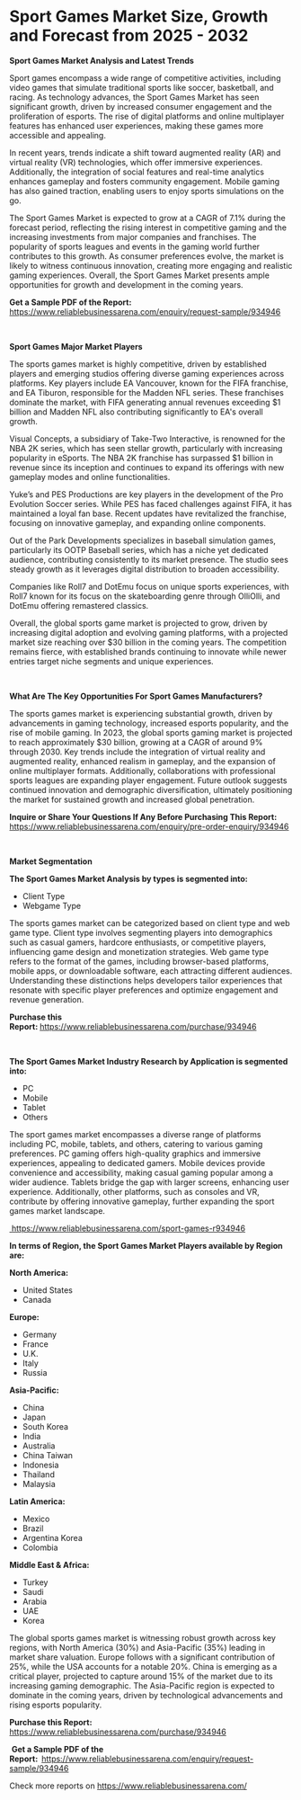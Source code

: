 <p><h1>Sport Games Market Size, Growth and Forecast from 2025 - 2032</h1></p><p><strong>Sport Games Market Analysis and Latest Trends</strong></p>
<p><p>Sport games encompass a wide range of competitive activities, including video games that simulate traditional sports like soccer, basketball, and racing. As technology advances, the Sport Games Market has seen significant growth, driven by increased consumer engagement and the proliferation of esports. The rise of digital platforms and online multiplayer features has enhanced user experiences, making these games more accessible and appealing.</p><p>In recent years, trends indicate a shift toward augmented reality (AR) and virtual reality (VR) technologies, which offer immersive experiences. Additionally, the integration of social features and real-time analytics enhances gameplay and fosters community engagement. Mobile gaming has also gained traction, enabling users to enjoy sports simulations on the go.</p><p>The Sport Games Market is expected to grow at a CAGR of 7.1% during the forecast period, reflecting the rising interest in competitive gaming and the increasing investments from major companies and franchises. The popularity of sports leagues and events in the gaming world further contributes to this growth. As consumer preferences evolve, the market is likely to witness continuous innovation, creating more engaging and realistic gaming experiences. Overall, the Sport Games Market presents ample opportunities for growth and development in the coming years.</p></p>
<p><strong>Get a Sample PDF of the Report:&nbsp;</strong> <a href="https://www.reliablebusinessarena.com/enquiry/request-sample/934946?utm_campaign=2396&utm_medium=2&utm_source=Github&utm_content=ia&utm_term=07032025&utm_id=sport-games">https://www.reliablebusinessarena.com/enquiry/request-sample/934946</a></p>
<p>&nbsp;</p>
<p><strong>Sport Games Major Market Players</strong></p>
<p><p>The sports games market is highly competitive, driven by established players and emerging studios offering diverse gaming experiences across platforms. Key players include EA Vancouver, known for the FIFA franchise, and EA Tiburon, responsible for the Madden NFL series. These franchises dominate the market, with FIFA generating annual revenues exceeding $1 billion and Madden NFL also contributing significantly to EA's overall growth.</p><p>Visual Concepts, a subsidiary of Take-Two Interactive, is renowned for the NBA 2K series, which has seen stellar growth, particularly with increasing popularity in eSports. The NBA 2K franchise has surpassed $1 billion in revenue since its inception and continues to expand its offerings with new gameplay modes and online functionalities.</p><p>Yuke’s and PES Productions are key players in the development of the Pro Evolution Soccer series. While PES has faced challenges against FIFA, it has maintained a loyal fan base. Recent updates have revitalized the franchise, focusing on innovative gameplay, and expanding online components.</p><p>Out of the Park Developments specializes in baseball simulation games, particularly its OOTP Baseball series, which has a niche yet dedicated audience, contributing consistently to its market presence. The studio sees steady growth as it leverages digital distribution to broaden accessibility.</p><p>Companies like Roll7 and DotEmu focus on unique sports experiences, with Roll7 known for its focus on the skateboarding genre through OlliOlli, and DotEmu offering remastered classics.</p><p>Overall, the global sports game market is projected to grow, driven by increasing digital adoption and evolving gaming platforms, with a projected market size reaching over $30 billion in the coming years. The competition remains fierce, with established brands continuing to innovate while newer entries target niche segments and unique experiences.</p></p>
<p>&nbsp;</p>
<p><strong>What Are The Key Opportunities For Sport Games Manufacturers?</strong></p>
<p><p>The sports games market is experiencing substantial growth, driven by advancements in gaming technology, increased esports popularity, and the rise of mobile gaming. In 2023, the global sports gaming market is projected to reach approximately $30 billion, growing at a CAGR of around 9% through 2030. Key trends include the integration of virtual reality and augmented reality, enhanced realism in gameplay, and the expansion of online multiplayer formats. Additionally, collaborations with professional sports leagues are expanding player engagement. Future outlook suggests continued innovation and demographic diversification, ultimately positioning the market for sustained growth and increased global penetration.</p></p>
<p><strong>Inquire or Share Your Questions If Any Before Purchasing This Report:</strong> <a href="https://www.reliablebusinessarena.com/enquiry/pre-order-enquiry/934946?utm_campaign=2396&utm_medium=2&utm_source=Github&utm_content=ia&utm_term=07032025&utm_id=sport-games">https://www.reliablebusinessarena.com/enquiry/pre-order-enquiry/934946</a></p>
<p>&nbsp;</p>
<p><strong>Market Segmentation</strong></p>
<p><strong>The Sport Games Market Analysis by types is segmented into:</strong></p>
<p><ul><li>Client Type</li><li>Webgame Type</li></ul></p>
<p><p>The sports games market can be categorized based on client type and web game type. Client type involves segmenting players into demographics such as casual gamers, hardcore enthusiasts, or competitive players, influencing game design and monetization strategies. Web game type refers to the format of the games, including browser-based platforms, mobile apps, or downloadable software, each attracting different audiences. Understanding these distinctions helps developers tailor experiences that resonate with specific player preferences and optimize engagement and revenue generation.</p></p>
<p><strong>Purchase this Report:&nbsp;</strong><a href="https://www.reliablebusinessarena.com/purchase/934946?utm_campaign=2396&utm_medium=2&utm_source=Github&utm_content=ia&utm_term=07032025&utm_id=sport-games">https://www.reliablebusinessarena.com/purchase/934946</a></p>
<p>&nbsp;</p>
<p><strong>The Sport Games Market Industry Research by Application is segmented into:</strong></p>
<p><ul><li>PC</li><li>Mobile</li><li>Tablet</li><li>Others</li></ul></p>
<p><p>The sport games market encompasses a diverse range of platforms including PC, mobile, tablets, and others, catering to various gaming preferences. PC gaming offers high-quality graphics and immersive experiences, appealing to dedicated gamers. Mobile devices provide convenience and accessibility, making casual gaming popular among a wider audience. Tablets bridge the gap with larger screens, enhancing user experience. Additionally, other platforms, such as consoles and VR, contribute by offering innovative gameplay, further expanding the sport games market landscape.</p></p>
<p><a href="https://www.reliablebusinessarena.com/sport-games-r934946?utm_campaign=2396&utm_medium=2&utm_source=Github&utm_content=ia&utm_term=07032025&utm_id=sport-games">&nbsp;https://www.reliablebusinessarena.com/sport-games-r934946</a></p>
<p><strong>In terms of Region, the Sport Games Market Players available by Region are:</strong></p>
<p>
    <p> <strong> North America: </strong>
        <ul>
            <li>United States</li>
            <li>Canada</li>
        </ul>
        </p> 
    <p> <strong> Europe: </strong>
        <ul>
            <li>Germany</li>
            <li>France</li>
            <li>U.K.</li>
            <li>Italy</li>
            <li>Russia</li>
        </ul>
        </p> 
    <p> <strong> Asia-Pacific: </strong>
        <ul>
            <li>China</li>
            <li>Japan</li>
            <li>South Korea</li>
            <li>India</li>
            <li>Australia</li>
            <li>China Taiwan</li>
            <li>Indonesia</li>
            <li>Thailand</li>
            <li>Malaysia</li>
        </ul>
        </p> 
    <p> <strong> Latin America: </strong>
        <ul>
            <li>Mexico</li>
            <li>Brazil</li>
            <li>Argentina Korea</li>
            <li>Colombia</li>
        </ul>
        </p> 
    <p> <strong> Middle East & Africa: </strong>
        <ul>
            <li>Turkey</li>
            <li>Saudi</li>
            <li>Arabia</li>
            <li>UAE</li>
            <li>Korea</li>
        </ul>
    </p>
    </p>
<p><p>The global sports games market is witnessing robust growth across key regions, with North America (30%) and Asia-Pacific (35%) leading in market share valuation. Europe follows with a significant contribution of 25%, while the USA accounts for a notable 20%. China is emerging as a critical player, projected to capture around 15% of the market due to its increasing gaming demographic. The Asia-Pacific region is expected to dominate in the coming years, driven by technological advancements and rising esports popularity.</p></p>
<p><strong>Purchase this Report: </strong><a href="https://www.reliablebusinessarena.com/purchase/934946?utm_campaign=2396&utm_medium=2&utm_source=Github&utm_content=ia&utm_term=07032025&utm_id=sport-games">https://www.reliablebusinessarena.com/purchase/934946</a></p>
<p>&nbsp;<strong>Get a Sample PDF of the Report:&nbsp;&nbsp;</strong><a href="https://www.reliablebusinessarena.com/enquiry/request-sample/934946?utm_campaign=2396&utm_medium=2&utm_source=Github&utm_content=ia&utm_term=07032025&utm_id=sport-games">https://www.reliablebusinessarena.com/enquiry/request-sample/934946</a></p>
<p><strong></strong></p>
<p>Check more reports on <a href="https://www.reliablebusinessarena.com/?utm_campaign=2396&utm_medium=2&utm_source=Github&utm_content=ia&utm_term=07032025&utm_id=sport-games">https://www.reliablebusinessarena.com/</a></p>